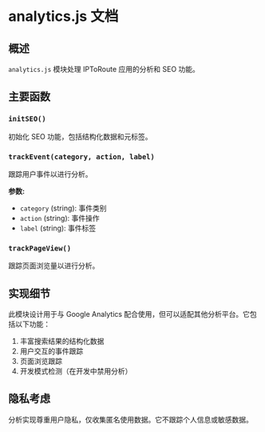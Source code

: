 # analytics.js 文档

## 概述

`analytics.js` 模块处理 IPToRoute 应用的分析和 SEO 功能。

## 主要函数

### `initSEO()`
初始化 SEO 功能，包括结构化数据和元标签。

### `trackEvent(category, action, label)`
跟踪用户事件以进行分析。

**参数:**
- `category` (string): 事件类别
- `action` (string): 事件操作
- `label` (string): 事件标签

### `trackPageView()`
跟踪页面浏览量以进行分析。

## 实现细节

此模块设计用于与 Google Analytics 配合使用，但可以适配其他分析平台。它包括以下功能：

1. 丰富搜索结果的结构化数据
2. 用户交互的事件跟踪
3. 页面浏览跟踪
4. 开发模式检测（在开发中禁用分析）

## 隐私考虑

分析实现尊重用户隐私，仅收集匿名使用数据。它不跟踪个人信息或敏感数据。
